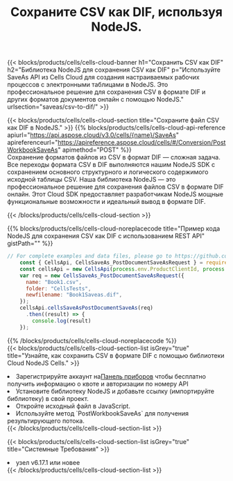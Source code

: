 ﻿---
title:  Сохраните CSV как DIF, используя NodeJS.
description:  Использование Aspose.Cells Cloud SDK для NodeJS для сохранения файла формата CSV как файла формата DIF.
kwords: Excel, Save CSV as DIF, REST, NodeJS
howto: How to save CSV as DIF using Aspose.Cells Cloud NodeJS library.
---
{{< blocks/products/cells/cells-cloud-banner h1="Сохранить CSV как DIF" h2="Библиотека NodeJS для сохранения CSV как DIF" p="Используйте SaveAs API из Cells Cloud для создания настраиваемых рабочих процессов с электронными таблицами в NodeJS. Это профессиональное решение для сохранения CSV в формате DIF и других форматов документов онлайн с помощью NodeJS." urlsection="saveas/csv-to-dif/" >}}

{{< blocks/products/cells/cells-cloud-section title="Сохраните файл CSV как DIF в NodeJS." >}}
{{% blocks/products/cells/cells-cloud-api-reference apiurl="https://api.aspose.cloud/v3.0/cells/{name}/SaveAs" apireferenceurl="https://apireference.aspose.cloud/cells/#/Conversion/PostWorkbookSaveAs" apimethod="POST" %}}
<br/>
Сохранение форматов файлов из CSV в формат DIF — сложная задача. Все переходы формата CSV в DIF выполняются нашим NodeJS SDK с сохранением основного структурного и логического содержимого исходной таблицы CSV. Наша библиотека NodeJS — это профессиональное решение для сохранения файлов CSV в формате DIF онлайн. Этот Cloud SDK предоставляет разработчикам NodeJS мощные функциональные возможности и идеальный вывод в формате DIF.

{{< /blocks/products/cells/cells-cloud-section >}}

{{% blocks/products/cells/cells-cloud-noreplacecode title="Пример кода NodeJS для сохранения CSV как DIF с использованием REST API" gistPath="" %}}
  
```js
// For complete examples and data files, please go to https://github.com/aspose-cells-cloud/aspose-cells-cloud-node/
    const { CellsApi, CellsSaveAs_PostDocumentSaveAsRequest } = require("asposecellscloud");
    const cellsApi = new CellsApi(process.env.ProductClientId, process.env.ProductClientSecret);
    var req = new CellsSaveAs_PostDocumentSaveAsRequest({
      name: "Book1.csv",
      folder: "CellsTests",
      newfilename: "Book1Saveas.dif",
    });
    cellsApi.cellsSaveAsPostDocumentSaveAs(req)
      .then((result) => {
        console.log(result)
    });
```
  
{{% /blocks/products/cells/cells-cloud-noreplacecode %}}
<br/>
{{< blocks/products/cells/cells-cloud-section-list isGrey="true" title="Узнайте, как сохранить CSV в формате DIF с помощью библиотеки Cloud NodeJS Cells." >}}
<li> Зарегистрируйте аккаунт на<a href="https://dashboard.aspose.cloud/">Панель приборов</a> чтобы бесплатно получить информацию о квоте и авторизации по номеру API</li>
<li>Установите библиотеку NodeJS и добавьте ссылку (импортируйте библиотеку) в свой проект.</li>
<li>Откройте исходный файл в JavaScript.</li>
<li>Используйте метод `PostWorkbookSaveAs` для получения результирующего потока.</li>
{{< /blocks/products/cells/cells-cloud-section-list >}}

{{< blocks/products/cells/cells-cloud-section-list isGrey="true" title="Системные Требования" >}}
<li>узел v6.17.1 или новее</li>
{{< /blocks/products/cells/cells-cloud-section-list >}}
